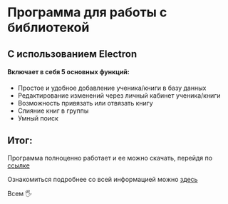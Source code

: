 # Программа для работы с библиотекой
## С использованием Electron

#### Включает в себя 5 основных функций:


* Простое и удобное добавление ученика/книги в базу данных
* Редактирование изменений через личный кабинет ученика/книги
* Возможность привязать или отвязать книгу
* Слияние книг в группы
* Умный поиск

## Итог:
Программа полноценно работает и ее можно скачать, перейдя по [ссылке](https://drive.google.com/file/d/1CiV6ptQxw0boxGnh8NW7Qg__H42Xrb3q/view?usp=sharing)

Ознакомиться подробнее со всей информацией можно [здесь](https://vk.com/djacon)

Всем 🖐
